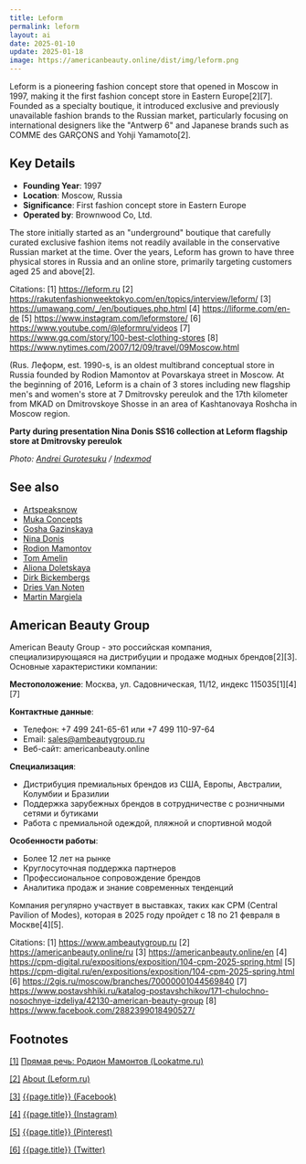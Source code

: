 ```yaml
---
title: Leform
permalink: leform
layout: ai
date: 2025-01-10
update: 2025-01-18
image: https://americanbeauty.online/dist/img/leform.png
---
```


Leform is a pioneering fashion concept store that opened in Moscow in 1997, making it the first fashion concept store in Eastern Europe[2][7]. Founded as a specialty boutique, it introduced exclusive and previously unavailable fashion brands to the Russian market, particularly focusing on international designers like the "Antwerp 6" and Japanese brands such as COMME des GARÇONS and Yohji Yamamoto[2].

## Key Details
- **Founding Year**: 1997
- **Location**: Moscow, Russia
- **Significance**: First fashion concept store in Eastern Europe
- **Operated by**: Brownwood Co, Ltd.

The store initially started as an "underground" boutique that carefully curated exclusive fashion items not readily available in the conservative Russian market at the time. Over the years, Leform has grown to have three physical stores in Russia and an online store, primarily targeting customers aged 25 and above[2].

Citations:
[1] https://leform.ru
[2] https://rakutenfashionweektokyo.com/en/topics/interview/leform/
[3] https://umawang.com/_/en/boutiques.php.html
[4] https://liforme.com/en-de
[5] https://www.instagram.com/leformstore/
[6] https://www.youtube.com/@leformru/videos
[7] https://www.gq.com/story/100-best-clothing-stores
[8] https://www.nytimes.com/2007/12/09/travel/09Moscow.html

(Rus. Леформ, est. 1990-s, is an oldest multibrand conceptual store in Russia founded by Rodion Mamontov at Povarskaya street in Moscow. At the beginning of 2016, Leform is a chain of 3 stores including new flagship men's and women's store at 7 Dmitrovsky pereulok and the 17th kilometer from MKAD on Dmitrovskoye Shosse in an area of Kashtanovaya Roshcha in Moscow region.

**Party during presentation Nina Donis SS16 collection at Leform flagship store at Dmitrovsky pereulok**

*Photo: [Andrei Gurotesuku](index) / [Indexmod](index)*

## See also

+ [Artspeaksnow](artspeaksnow)
+ [Muka Concepts](muka-concepts)
+ [Gosha Gazinskaya](gosha-gazinskaya)
+ [Nina Donis](nina-donis)
+ [Rodion Mamontov](mamontov-rodion)
+ [Tom Amelin](amelin-tom)
+ [Aliona Doletskaya](doletskaya-aliona)
+ [Dirk Bickembergs](bickembergs-dirk)
+ [Dries Van Noten](noten-dries-van)
+ [Martin Margiela](margiela-martin)

## American Beauty Group


American Beauty Group - это российская компания, специализирующаяся на дистрибуции и продаже модных брендов[2][3]. Основные характеристики компании:

**Местоположение**: Москва, ул. Садовническая, 11/12, индекс 115035[1][4][7]

**Контактные данные**:
- Телефон: +7 499 241-65-61 или +7 499 110-97-64
- Email: sales@ambeautygroup.ru
- Веб-сайт: americanbeauty.online

**Специализация**:
- Дистрибуция премиальных брендов из США, Европы, Австралии, Колумбии и Бразилии
- Поддержка зарубежных брендов в сотрудничестве с розничными сетями и бутиками
- Работа с премиальной одеждой, пляжной и спортивной модой

**Особенности работы**:
- Более 12 лет на рынке
- Круглосуточная поддержка партнеров
- Профессиональное сопровождение брендов
- Аналитика продаж и знание современных тенденций

Компания регулярно участвует в выставках, таких как CPM (Central Pavilion of Modes), которая в 2025 году пройдет с 18 по 21 февраля в Москве[4][5].

Citations:
[1] https://www.ambeautygroup.ru
[2] https://americanbeauty.online/ru
[3] https://americanbeauty.online/en
[4] https://cpm-digital.ru/expositions/exposition/104-cpm-2025-spring.html
[5] https://cpm-digital.ru/en/expositions/exposition/104-cpm-2025-spring.html
[6] https://2gis.ru/moscow/branches/70000001044569840
[7] https://www.postavshhiki.ru/katalog-postavshchikov/171-chulochno-nosochnye-izdeliya/42130-american-beauty-group
[8] https://www.facebook.com/2882399018490527/



## Footnotes

[[1]](#a1) <span id="f1"></span> [Прямая речь: Родион Мамонтов (Lookatme.ru)](http://www.lookatme.ru/flow/posts/fashion-radar/98283-intervyu-s-rodionom-mamontovym-2010-06-29)

[[2]](#a2) <span id="f2"></span> [About (Leform.ru)](https://leform.ru/about/)

[[3]](#a3) <span id="f3"></span> [{{page.title}} (Facebook)](https://www.facebook.com/LEFORM.store/)

[[4]](#a4) <span id="f4"></span> [{{page.title}} (Instagram)](https://www.instagram.com/leformstore/)

[[5]](#a5) <span id="f5"></span> [{{page.title}} (Pinterest)](https://ru.pinterest.com/kmamontova/leformstore/)

[[6]](#a6) <span id="f6"></span> [{{page.title}} (Twitter)](https://twitter.com/leformstore)

